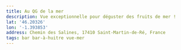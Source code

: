 ```yaml
---
title: Au QG de la mer
description: Vue exceptionnelle pour déguster des fruits de mer !
lat: '46.20326'
lon: '-1.393853'
address: Chemin des Salines, 17410 Saint-Martin-de-Ré, France
tags: bar bar-à-huitre vue-mer
---
```


